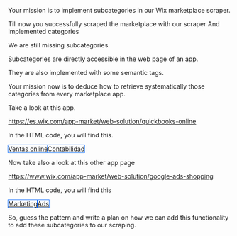 Your mission is to implement subcategories in our Wix marketplace scraper. 

Till now you successfully scraped the marketplace with our scraper And implemented categories 

We are still missing subcategories. 

Subcategories are directly accessible in the web page of an app. 

They are also implemented with some semantic tags. 

Your mission now is to deduce how to retrieve systematically those categories from every marketplace app. 

Take a look at this app. 

https://es.wix.com/app-market/web-solution/quickbooks-online

In the HTML code, you will find this. 

<div data-hook="categories-tags" class="wds_1_182_0_Box__root wds_1_182_0_Box---direction-10-horizontal" style="--wds_1_182_0_Box-gap:6px;flex-wrap:wrap"><div class="wds_1_182_0_Box__root wds_1_182_0_Box---direction-10-horizontal" style="--wds_1_182_0_Box-gap:0;column-gap:6px;row-gap:8px;flex-wrap:wrap"><a data-hook="category-tag-button-ecommerce" style="outline:1px solid #116DFF" data-size="tiny" data-priority="secondary" class="wds_1_182_0_ButtonCore__root wds_1_182_0_Focusable__root wds_1_182_0_Button__root wds_1_182_0_Button---skin-8-standard wds_1_182_0_Button---priority-9-secondary wds_1_182_0_Button---size-4-tiny" type="button" href="https://es.wix.com/app-market/category/ecommerce" tabindex="0"><span class="wds_1_182_0_ButtonCore__content">Ventas online</span></a><a data-hook="subcategory-tag-button-accounting" style="outline:1px solid  #116DFF" data-size="tiny" data-priority="secondary" class="wds_1_182_0_ButtonCore__root wds_1_182_0_Focusable__root wds_1_182_0_Button__root wds_1_182_0_Button---skin-8-standard wds_1_182_0_Button---priority-9-secondary wds_1_182_0_Button---size-4-tiny" type="button" href="https://es.wix.com/app-market/category/ecommerce/accounting?subCat=accounting" tabindex="0"><span class="wds_1_182_0_ButtonCore__content">Contabilidad</span></a></div></div>


Now take also a look at this other app page

https://www.wix.com/app-market/web-solution/google-ads-shopping

In the HTML code, you will find this 


<div data-hook="categories-tags" class="wds_1_182_0_Box__root wds_1_182_0_Box---direction-10-horizontal" style="--wds_1_182_0_Box-gap: 6px; flex-wrap: wrap;"><div class="wds_1_182_0_Box__root wds_1_182_0_Box---direction-10-horizontal" style="--wds_1_182_0_Box-gap: 0; gap: 8px 6px; flex-wrap: wrap;"><a data-hook="category-tag-button-marketing" data-size="tiny" data-priority="secondary" class="wds_1_182_0_ButtonCore__root wds_1_182_0_Focusable__root wds_1_182_0_Button__root wds_1_182_0_Button---skin-8-standard wds_1_182_0_Button---priority-9-secondary wds_1_182_0_Button---size-4-tiny" type="button" href="https://www.wix.com/app-market/category/marketing" tabindex="0" style="outline: rgb(17, 109, 255) solid 1px;"><span class="wds_1_182_0_ButtonCore__content">Marketing</span></a><a data-hook="subcategory-tag-button-ads" data-size="tiny" data-priority="secondary" class="wds_1_182_0_ButtonCore__root wds_1_182_0_Focusable__root wds_1_182_0_Button__root wds_1_182_0_Button---skin-8-standard wds_1_182_0_Button---priority-9-secondary wds_1_182_0_Button---size-4-tiny" type="button" href="https://www.wix.com/app-market/category/marketing/ads?subCat=ads" tabindex="0" style="outline: rgb(17, 109, 255) solid 1px;"><span class="wds_1_182_0_ButtonCore__content">Ads</span></a></div></div>


So, guess the pattern and write a plan on how we can add this functionality to add these subcategories  to our scraping. 

